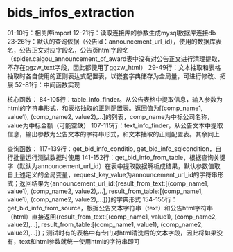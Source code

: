 # bids_infos_extraction
01-10行：相关库import
12-21行：读取连接库的参数生成mysql数据库连接db
23-26行：默认的查询依据（公告id：announcement_url_id），使用的数据库表名，公告正文对应字段名，公告页html字段名（spider.caigou_announcement_of_award表中没有对公告正文进行清理提取，不存在ggzw_text字段，因此都使用了ggzw_html）
29-49行：文本抽取和表格抽取时各自使用的正则表达式配置表，以嵌套字典储存为全局量，可进行修改、拓展
52-81行：中间函数实现

核心函数：
84-105行：table_info_finder。从公告表格中提取信息，输入参数为html的字符串形式，和表格抽取的正则配置表。返回值为[(comp_name1, value1), (comp_name2, value2),...]的列表，comp_name为中标公司名称，value为中标金额（可能空缺）
107-115行：text_info_finder，从公告文本中提取信息，输出参数为公告文本的字符串形式，和文本抽取的正则配置表。其余同上

查询函数：
117-139行：get_bid_info_conditio, get_bid_info_sqlcondition，自行批量运行测试数据时使用
141-152行：get_bid_info_from_table，根据查询关键字（默认为announcement_url_id）在表中提取数据解析成结果，默认参数值取自上述定义的全局变量，request_key_value为announcement_url_id的字符串形式；返回结果为{announcement_url_id:{result_from_text:[(comp_name1, value1), (comp_name2, value2),...], result_from_table:[(comp_name1, value1), (comp_name2, value2),...]}}的字典形式
154-155行：get_bid_info_from_source，根据公告文本字符串（text）和公告html字符串（html）直接返回{result_from_text:[(comp_name1, value1), (comp_name2, value2),...], result_from_table:[(comp_name1, value1), (comp_name2, value2),...]}；测试时有的表格中有专门对html清洗后的文本字段，因此将如果没有，text和html参数就统一使用html的字符串即可